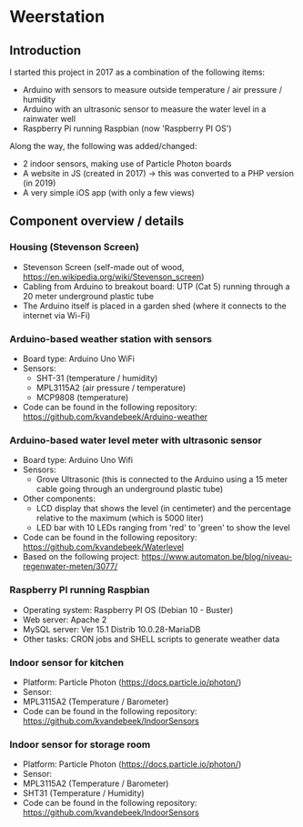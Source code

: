 # Weerstation

## Introduction

I started this project in 2017 as a combination of the following items:
* Arduino with sensors to measure outside temperature / air pressure / humidity
* Arduino with an ultrasonic sensor to measure the water level in a rainwater well
* Raspberry Pi running Raspbian (now 'Raspberry PI OS')

Along the way, the following was added/changed:
* 2 indoor sensors, making use of Particle Photon boards
* A website in JS (created in 2017) -> this was converted to a PHP version (in 2019)
* A very simple iOS app (with only a few views)

## Component overview / details

### Housing (Stevenson Screen)

* Stevenson Screen (self-made out of wood, https://en.wikipedia.org/wiki/Stevenson_screen)
* Cabling from Arduino to breakout board: UTP (Cat 5) running through a 20 meter underground plastic tube
* The Arduino itself is placed in a garden shed (where it connects to the internet via Wi-Fi)

### Arduino-based weather station with sensors

* Board type: Arduino Uno WiFi
* Sensors: 
  * SHT-31 (temperature / humidity)
  * MPL3115A2 (air pressure / temperature)
  * MCP9808 (temperature)
* Code can be found in the following repository: https://github.com/kvandebeek/Arduino-weather

### Arduino-based water level meter with ultrasonic sensor

* Board type: Arduino Uno Wifi
* Sensors:
  * Grove Ultrasonic (this is connected to the Arduino using a 15 meter cable going through an underground plastic tube)
* Other components:
  * LCD display that shows the level (in centimeter) and the percentage relative to the maximum (which is 5000 liter)
  * LED bar with 10 LEDs ranging from 'red' to 'green' to show the level
* Code can be found in the following repository: https://github.com/kvandebeek/Waterlevel
* Based on the following project: https://www.automaton.be/blog/niveau-regenwater-meten/3077/

### Raspberry PI running Raspbian

* Operating system: Raspberry PI OS (Debian 10 - Buster)
* Web server: Apache 2
* MySQL server: Ver 15.1 Distrib 10.0.28-MariaDB
* Other tasks: CRON jobs and SHELL scripts to generate weather data

### Indoor sensor for kitchen
* Platform: Particle Photon (https://docs.particle.io/photon/)
* Sensor:
 * MPL3115A2 (Temperature / Barometer)
* Code can be found in the following repository: https://github.com/kvandebeek/IndoorSensors

### Indoor sensor for storage room
* Platform: Particle Photon (https://docs.particle.io/photon/)
* Sensor:
 * MPL3115A2 (Temperature / Barometer)
 * SHT31 (Temperature / Humidity)
* Code can be found in the following repository: https://github.com/kvandebeek/IndoorSensors
